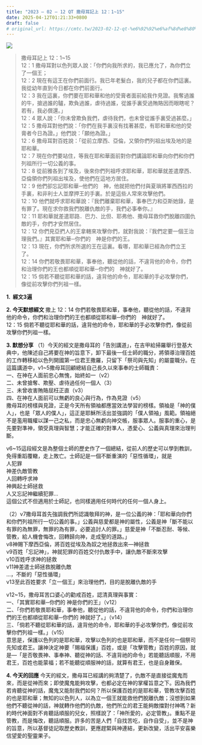 ```yaml
---
title: "2023 – 02 – 12 QT 撒母耳記上 12：1~15"
date: 2025-04-12T01:21:33+0800
draft: false
# original_url: https://cmtc.tw/2023-02-12-qt-%e6%92%92%e6%af%8d%e8%80%b3%e8%a8%98%e4%b8%8a-12%ef%bc%9a115
---
```


![](/images/qt.jpg)
> 撒母耳記上 12：1\~15  
> 12：1 撒母耳對以色列眾人說：「你們向我所求的，我已應允了，為你們立了一個王；  
> 12：2 現在有這王在你們前面行。我已年老髮白，我的兒子都在你們這裏。我從幼年直到今日都在你們前面行。  
> 12：3 我在這裏，你們要在耶和華和他的受膏者面前給我作見證。我奪過誰的牛，搶過誰的驢，欺負過誰，虐待過誰，從誰手裏受過賄賂因而眼瞎呢？若有，我必償還。」  
> 12：4 眾人說：「你未曾欺負我們，虐待我們，也未曾從誰手裏受過甚麼。」  
> 12：5 撒母耳對他們說：「你們在我手裏沒有找著甚麼，有耶和華和他的受膏者今日為證。」他們說：「願他為證。」  
> 12：6 撒母耳對百姓說：「從前立摩西、亞倫，又領你們列祖出埃及地的是耶和華。  
> 12：7 現在你們要站住，等我在耶和華面前對你們講論耶和華向你們和你們列祖所行一切公義的事。  
> 12：8 從前雅各到了埃及，後來你們列祖呼求耶和華，耶和華就差遣摩西、亞倫領你們列祖出埃及，使他們在這地方居住。  
> 12：9 他們卻忘記耶和華─他們的　神，他就把他們付與夏瑣將軍西西拉的手裏，和非利士人並摩押王的手裏。於是這些人常來攻擊他們。  
> 12：10 他們就呼求耶和華說：『我們離棄耶和華，事奉巴力和亞斯她錄，是有罪了。現在求你救我們脫離仇敵的手，我們必事奉你。』  
> 12：11 耶和華就差遣耶路．巴力、比但、耶弗他、撒母耳救你們脫離四圍仇敵的手，你們才安然居住。  
> 12：12 你們見亞捫人的王拿轄來攻擊你們，就對我說：『我們定要一個王治理我們。』其實耶和華─你們的　神是你們的王。  
> 12：13 現在，你們所求所選的王在這裏。看哪，耶和華已經為你們立王了。  
> 12：14 你們若敬畏耶和華，事奉他，聽從他的話，不違背他的命令，你們和治理你們的王也都順從耶和華─你們的　神就好了。  
> 12：15 倘若不聽從耶和華的話，違背他的命令，耶和華的手必攻擊你們，像從前攻擊你們列祖一樣。

**1.  經文3遍**

**2. 今天默想經文**
撒上 12：14 你們若敬畏耶和華，事奉他，聽從他的話，不違背他的命令，你們和治理你們的王也都順從耶和華─你們的　神就好了。  
12：15 倘若不聽從耶和華的話，違背他的命令，耶和華的手必攻擊你們，像從前攻擊你們列祖一樣。

**3. 默想分享**
（1）今天的經文是撒母耳的「告別講道」，在吉甲給掃羅舉行登基大典中，他陳述自己將要在神的旨意下，卸下最後一任士師的職分，將領導治理百姓的工作轉移給以色列開國第一位君王撒羅，只留下「祭司與先知」的屬靈職分。在這篇講道中，v1\~5撒母耳回顧總結自己長久以來事奉的士師職責：  
一、在神在人面前忠心無愧，始終如一（v2）  
二、未曾搶奪、欺壓、虐待過任何一個人（3）  
三、未曾收害賄賂屈枉正直（v3）  
四、在神在人面前可以無虧的良心與行為，作為見證（v5）  
撒母耳的榜樣與見證，正是今天所有領袖都應當效法學習的榜樣。領袖是「神的僕人」，也是「眾人的僕人」，這正是耶穌所活出並強調的「僕人領袖」風範。領袖絕不是濫用職權以謀一己之私，而是忠心無虧向神交帳，服事眾人。服事的重心，是先要對準神，領受真理與智慧；才能正確的對準人，憑愛心、公義與真理來治理判斷。

v6\~15這段經文是為整個士師的歷史作了一個總結，從前人的歷史可以學到教訓，免得重蹈覆轍，走上敗亡。士師記是一個不斷重演的「惡性循環」，就是  
人犯罪  
神差仇敵管教  
人回轉呼求神  
神興起士師拯救  
人又忘記神繼續犯罪…  
這個公式不但適用於士師記，也同樣適用任何時代的任何一個人身上。

（2）v7撒母耳首先強調我們所認識敬拜的神，是一位公義的神：「耶和華向你們和你們列祖所行一切公義的事。」公義與慈愛都是神的屬性，公義是神「斷不能以有罪的為無罪，無罪的為有罪，必要追討人的罪。」慈愛是神「不斷忍耐、等候、管教，給人機會悔改，回轉歸向神，走成聖的道路。」  
v8神賜下摩西亞倫，將百姓從埃及為奴之地拯救出來—神拯救  
v9百姓「忘記神」，神就犯罪的百姓交付仇敵手中，讓仇敵不斷來攻擊  
v10百姓呼求神的拯救  
v11神差遣士師拯救脫離仇敵  
…，不斷的「惡性循環」  
v13至此百姓要求「立一個王」來治理他們，目的是脫離仇敵的手

v12\~15，撒母耳苦口婆心的勸戒百姓，認清真理與事實：  
一、「其實耶和華─你們的 神是你們的王」（v12）  
二、「你們若敬畏耶和華，事奉他，聽從他的話，不違背他的命令，你們和治理你們的王也都順從耶和華─你們的 神就好了。」（v14）  
三、「倘若不聽從耶和華的話，違背他的命令，耶和華的手必攻擊你們，像從前攻擊你們列祖一樣。」（v15）  
意思是，保護以色列的是耶和華，攻擊以色列的也是耶和華，而不是任何一個祭司先知或君王。讓神決定神要「賜福保護」百姓，或是「攻擊管教」百姓的原因，就是—「是否敬畏神、事奉神、聽從神的話、不違背祂的命令」若能聽話順服，不用君王，百姓也能蒙福；若不能聽從順服神的話，就算有君王，也是自身難保。

**4. 今天的回應**
今天的經文，撒母耳已經講的夠清楚了，仇敵不是直接從魔鬼而來，而是從神而來；即使魔鬼能夠攻擊，也都必定在神的掌權旨意之下。因為我們若肯聽從神的話，魔鬼又能耐我們如何？所以保護百姓的是耶和華，管教攻擊百姓的也是耶和華；無知的以色列人，以為立一個王就能救他們脫離仇敵；沒想到如果他們不聽從神的話，神就轉作他們的仇敵，他們所立的君王能夠敵擋對付神嗎？新約時代神面對不肯聽話順服的兒女，照樣說了：「神所愛的，必定管教」。重點不是管教，而是悔改，聽話順服。許多的苦是人們「自找苦吃，自作自受」，並不是神的旨意，所以基督徒記取歷史教訓，更應趕緊與神連結，更新改變，活出平安喜樂信望愛的聖靈果子。
